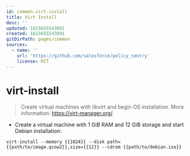 ```yaml
---
id: common.virt-install
title: Virt Install
desc: ''
updated: 1615655543091
created: 1615655543091
gitDirPath: pages/common
sources:
  - name: ''
    url: 'https://github.com/salesforce/policy_sentry'
    license: MIT
---
```

# virt-install

> Create virtual machines with libvirt and begin OS installation.
> More information: <https://virt-manager.org/>.

- Create a virtual machine with 1 GiB RAM and 12 GiB storage and start Debian installation:

`virt-install --memory {{1024}} --disk path={{path/to/image.qcow2}},size={{12}} --cdrom {{path/to/debian.iso}}`

